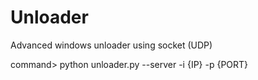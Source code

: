 # Unloader
Advanced windows unloader using socket (UDP)

command>
python unloader.py --server -i {IP} -p {PORT}
